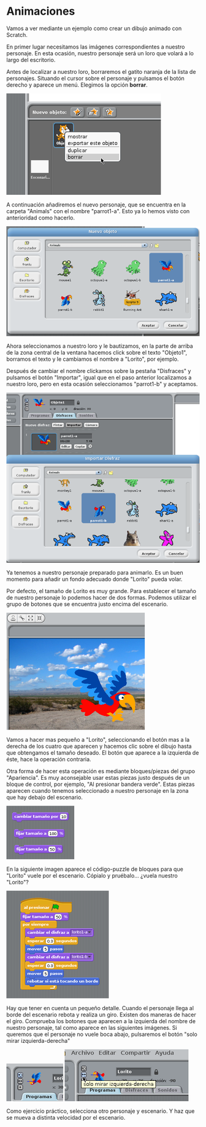 # Animaciones

Vamos a ver mediante un ejemplo como crear un dibujo animado con Scratch. 

En primer lugar necesitamos las imágenes correspondientes a nuestro personaje. En esta ocasión, nuestro personaje será un loro que volará a lo largo del escritorio.

Antes de localizar a nuestro loro, borraremos el gatito naranja de la lista de personajes. Situando el cursor sobre el personaje y pulsamos el botón derecho y aparece un menú. Elegimos la opción **borrar**.

![Borrar personaje](../img/Tema5/animaciones_borrarpersonaje.png)

A continuación añadiremos el nuevo personaje, que se encuentra en la carpeta "Animals" con el nombre "parrot1-a". Esto ya lo hemos visto con anterioridad como hacerlo.

![Añadir personaje](../img/Tema5/animaciones_aniadirpersonaje.png)

Ahora seleccionamos a nuestro loro y le bautizamos, en la parte de arriba de la zona central de la ventana hacemos click sobre el texto "Objeto1", borramos el texto y le cambiamos el nombre a "Lorito", por ejemplo.

Después de cambiar el nombre clickamos sobre la pestaña "Disfraces" y pulsamos el botón "Importar", igual que en el paso anterior localizamos a nuestro loro, pero en esta ocasión seleccionamos "parrot1-b" y aceptamos.

![Nuevo Disfraz](../img/Tema5/animaciones_nuevodisfraz.png)

Ya tenemos a nuestro personaje preparado para animarlo. Es un buen momento para añadir un fondo adecuado donde "Lorito" pueda volar.

Por defecto, el tamaño de Lorito es muy grande. Para establecer el tamaño de nuestro personaje lo podemos hacer de dos formas. Podemos utilizar el grupo de botones que se encuentra justo encima del escenario.

![Cambiar tamaño](../img/Tema5/animaciones_cambiartamanio.png)

Vamos a hacer mas pequeño a "Lorito", seleccionando el botón mas a la derecha de los cuatro que aparecen y hacemos clic sobre el dibujo hasta que obtengamos el tamaño deseado. El botón que aparece a la izquierda de éste, hace la operación contraria.

Otra forma de hacer esta operación es mediante bloques/piezas del grupo "Apariencia". Es muy aconsejable usar estas piezas justo después de un bloque de control, por ejemplo, "Al presionar bandera verde". Estas piezas aparecen cuando tenemos seleccionado a nuestro personaje en la zona que hay debajo del escenario.

![Cambiar tamaño](../img/Tema5/animaciones_cambiartamanio2.png)

En la siguiente imagen aparece el código-puzzle de bloques para que "Lorito" vuele por el escenario. Cópialo y pruébalo... ¿vuela nuestro "Lorito"?

![Código para la animación](../img/Tema5/animaciones_codigoanimacion.png)

Hay que tener en cuenta un pequeño detalle. Cuando el personaje llega al borde del escenario rebota y realiza un giro. Existen dos maneras de hacer el giro. Comprueba los botones que aparecen a la izquierda del nombre de nuestro personaje, tal como aparece en las siguientes imágenes. Si queremos que el personaje no vuele boca abajo, pulsaremos el botón "solo mirar izquierda-derecha"

![Giro habilitado](../img/Tema5/animaciones_giropersonaje.png)
![Solo Izquierda-Derecha](../img/Tema5/animaciones_giropersonaje2.png)

Como ejercicio práctico, selecciona otro personaje y escenario. Y haz que se mueva a distinta velocidad por el escenario. 